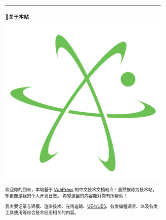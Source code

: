 ---
### 🤞关于本站

![](src%2F.vuepress%2Fpublic%2Flogo.png)

欢迎你的到来，本站基于 [VuePress](https://theme-hope.vuejs.press/zh/) 的中文技术文档站点！虽然被称为技术站，却更像是我的个人开发日志。
希望这里的内容能对你有所帮助！

我主要记录与建模、渲染技术、光线追踪、[UE4/UE5](https://docs.unrealengine.com/5.0/zh-CN/)、各类编程语言、以及各类工具使用等综合技术应用相关的内容。
